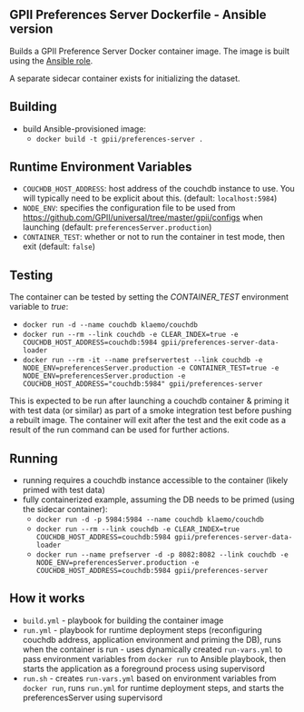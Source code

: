 ## GPII Preferences Server Dockerfile - Ansible version

Builds a GPII Preference Server Docker container image. The image is built using the [Ansible role](https://github.com/gpii-ops/ansible-preferences-server).

A separate sidecar container exists for initializing the dataset.

## Building

- build Ansible-provisioned image:
    - `docker build -t gpii/preferences-server .`

## Runtime Environment Variables

- `COUCHDB_HOST_ADDRESS`: host address of the couchdb instance to use. You will typically need to be explicit about this. (default: `localhost:5984`)
- `NODE_ENV`: specifies the configuration file to be used from https://github.com/GPII/universal/tree/master/gpii/configs when launching (default: `preferencesServer.production`)
- `CONTAINER_TEST`: whether or not to run the container in test mode, then exit (default: `false`)

## Testing

The container can be tested by setting the *CONTAINER_TEST* environment variable to *true*:
- `docker run -d --name couchdb klaemo/couchdb`
- `docker run --rm --link couchdb -e CLEAR_INDEX=true -e COUCHDB_HOST_ADDRESS=couchdb:5984 gpii/preferences-server-data-loader`
- `docker run --rm -it --name prefservertest --link couchdb -e NODE_ENV=preferencesServer.production -e CONTAINER_TEST=true -e NODE_ENV=preferencesServer.production -e COUCHDB_HOST_ADDRESS="couchdb:5984" gpii/preferences-server`

This is expected to be run after launching a couchdb container & priming it with test data (or similar) as part of a smoke integration test before pushing a rebuilt image. The container will exit after the test and the exit code as a result of the run command can be used for further actions.

## Running

- running requires a couchdb instance accessible to the container (likely primed with test data)
- fully containerized example, assuming the DB needs to be primed (using the sidecar container):
    - `docker run -d -p 5984:5984 --name couchdb klaemo/couchdb`
    - `docker run --rm --link couchdb -e CLEAR_INDEX=true COUCHDB_HOST_ADDRESS=couchdb:5984 gpii/preferences-server-data-loader`
    - `docker run --name prefserver -d -p 8082:8082 --link couchdb -e NODE_ENV=preferencesServer.production -e COUCHDB_HOST_ADDRESS=couchdb:5984 gpii/preferences-server`

## How it works
- `build.yml` - playbook for building the container image
- `run.yml` - playbook for runtime deployment steps (reconfiguring couchdb address, application environment and priming the DB), runs when the container is run - uses dynamically created `run-vars.yml` to pass environment variables from `docker run` to Ansible playbook, then starts the application as a foreground process using supervisord
- `run.sh` - creates `run-vars.yml` based on environment variables from `docker run`, runs `run.yml` for runtime deployment steps, and starts the preferencesServer using supervisord
